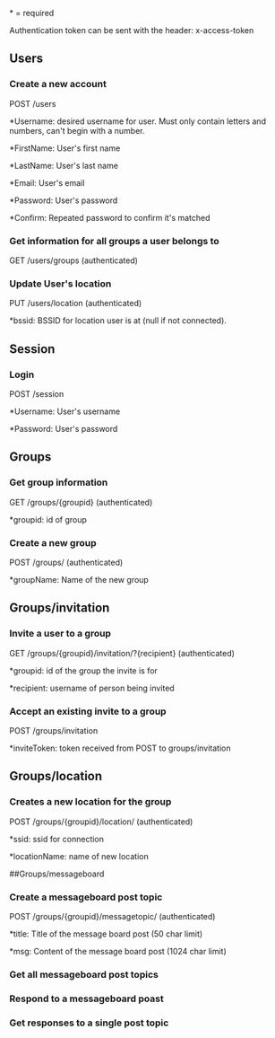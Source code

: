 \* = required

Authentication token can be sent with the header: x-access-token

## Users
### Create a new account
POST /users

\*Username: desired username for user. Must only contain letters and numbers, can't begin with a number.

\*FirstName: User's first name

\*LastName: User's last name

\*Email: User's email

\*Password: User's password

\*Confirm: Repeated password to confirm it's matched

### Get information for all groups a user belongs to
GET /users/groups (authenticated)

### Update User's location
PUT /users/location (authenticated)

\*bssid: BSSID for location user is at (null if not connected).

## Session
### Login
POST /session

\*Username: User's username

\*Password: User's password

## Groups
### Get group information
GET /groups/{groupid} (authenticated)

\*groupid: id of group

### Create a new group
POST /groups/ (authenticated)

\*groupName: Name of the new group

## Groups/invitation
### Invite a user to a group
GET /groups/{groupid}/invitation/?{recipient} (authenticated)

\*groupid: id of the group the invite is for

\*recipient: username of person being invited

### Accept an existing invite to a group
POST /groups/invitation

\*inviteToken: token received from POST to groups/invitation

## Groups/location
### Creates a new location for the group
POST /groups/{groupid}/location/ (authenticated)

\*ssid: ssid for connection

\*locationName: name of new location

##Groups/messageboard
### Create a messageboard post topic
POST /groups/{groupid}/messagetopic/ (authenticated)

\*title: Title of the message board post (50 char limit)

\*msg: Content of the message board post (1024 char limit)

### Get all messageboard post topics

### Respond to a messageboard poast

### Get responses to a single post topic
